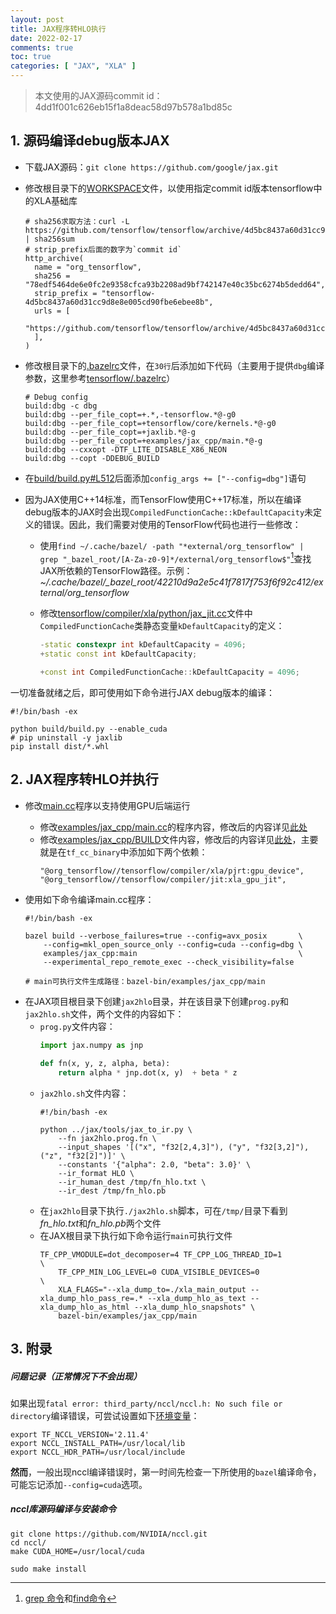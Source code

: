 ```yaml
---
layout: post
title: JAX程序转HLO执行
date: 2022-02-17
comments: true
toc: true
categories: [ "JAX", "XLA" ]
---
```


> 本文使用的JAX源码commit id：4dd1f001c626eb15f1a8deac58d97b578a1bd85c

## 1. 源码编译debug版本JAX

* 下载JAX源码：`git clone https://github.com/google/jax.git`
* 修改根目录下的[WORKSPACE](https://github.com/google/jax/blob/a3a6afcd5b8bf3d60aba94054bb0001c0fcc50d7/WORKSPACE)文件，以使用指定commit id版本tensorflow中的XLA基础库

  ```shell
  # sha256求取方法：curl -L https://github.com/tensorflow/tensorflow/archive/4d5bc8437a60d31cc9d8e8e005cd90fbe6ebee8b.tar.gz | sha256sum
  # strip_prefix后面的数字为`commit id`
  http_archive(
    name = "org_tensorflow",
    sha256 = "78edf5464de6e0fc2e9358cfca93b2208ad9bf742147e40c35bc6274b5dedd64",
    strip_prefix = "tensorflow-4d5bc8437a60d31cc9d8e8e005cd90fbe6ebee8b",
    urls = [
        "https://github.com/tensorflow/tensorflow/archive/4d5bc8437a60d31cc9d8e8e005cd90fbe6ebee8b.tar.gz",
    ],
  )
  ```
* 修改根目录下的[.bazelrc](https://github.com/google/jax/blob/66823d139296724534bebc26a623553ab5de498a/.bazelrc#L30)文件，在`30行`后添加如下代码（主要用于提供`dbg`编译参数，这里参考[tensorflow/.bazelrc](https://github.com/tensorflow/tensorflow/blob/f1e00f83da243416e561b6e554551108ca66313f/.bazelrc#L246)）

  ```shell
  # Debug config
  build:dbg -c dbg
  build:dbg --per_file_copt=+.*,-tensorflow.*@-g0
  build:dbg --per_file_copt=+tensorflow/core/kernels.*@-g0
  build:dbg --per_file_copt=+jaxlib.*@-g
  build:dbg --per_file_copt=+examples/jax_cpp/main.*@-g
  build:dbg --cxxopt -DTF_LITE_DISABLE_X86_NEON
  build:dbg --copt -DDEBUG_BUILD
  ```
* 在[build/build.py#L512](https://github.com/google/jax/blob/04369a35888581b2c93abccffbe61fb3db8c460e/build/build.py#L512)后面添加`config_args += ["--config=dbg"]`语句

* 因为JAX使用C++14标准，而TensorFlow使用C++17标准，所以在编译debug版本的JAX时会出现`CompiledFunctionCache::kDefaultCapacity`未定义的错误。因此，我们需要对使用的TensorFlow代码也进行一些修改：
  - 使用`find ~/.cache/bazel/ -path "*external/org_tensorflow" | grep "_bazel_root/[A-Za-z0-9]*/external/org_tensorflow$"`[^1]查找JAX所依赖的TensorFlow路径。示例：*~/.cache/bazel/_bazel_root/42210d9a2e5c41f7817f753f6f92c412/external/org_tensorflow*
  - 修改[tensorflow/compiler/xla/python/jax_jit.cc](https://github.com/tensorflow/tensorflow/blob/5c64255f32275911f0b4805701d72630488e5465/tensorflow/compiler/xla/python/jax_jit.cc#L338)文件中`CompiledFunctionCache`类静态变量`kDefaultCapacity`的定义：

    ```cpp
    -static constexpr int kDefaultCapacity = 4096;
    +static const int kDefaultCapacity;

    +const int CompiledFunctionCache::kDefaultCapacity = 4096;
    ```

一切准备就绪之后，即可使用如下命令进行JAX debug版本的编译：
```shell
#!/bin/bash -ex

python build/build.py --enable_cuda
# pip uninstall -y jaxlib
pip install dist/*.whl
```

## 2. JAX程序转HLO并执行

+ 修改[main.cc](https://github.com/google/jax/blob/7e155244b6f700c2e4b3c68e96228369cc74f2d5/examples/jax_cpp/main.cc)程序以支持使用GPU后端运行
  * 修改[examples/jax_cpp/main.cc](https://github.com/google/jax/blob/7e155244b6f700c2e4b3c68e96228369cc74f2d5/examples/jax_cpp/main.cc)的程序内容，修改后的内容详见[此处](/assets/tensorflow/xla_analysis/jax_example_main.cc)
  * 修改[examples/jax_cpp/BUILD](https://github.com/google/jax/blob/cf64f840e11e6eef9016c63438e2deee43327f2f/examples/jax_cpp/BUILD)文件内容，修改后的内容详见[此处](/assets/tensorflow/xla_analysis/jax_example_BUILD.txt)，主要就是在`tf_cc_binary`中添加如下两个依赖：
    ```shell
    "@org_tensorflow//tensorflow/compiler/xla/pjrt:gpu_device",
    "@org_tensorflow//tensorflow/compiler/jit:xla_gpu_jit",
    ```

+ 使用如下命令编译main.cc程序：
  ```shell
  #!/bin/bash -ex

  bazel build --verbose_failures=true --config=avx_posix       \
      --config=mkl_open_source_only --config=cuda --config=dbg \
      examples/jax_cpp:main                                    \
      --experimental_repo_remote_exec --check_visibility=false

  # main可执行文件生成路径：bazel-bin/examples/jax_cpp/main
  ```

* 在JAX项目根目录下创建`jax2hlo`目录，并在该目录下创建`prog.py`和`jax2hlo.sh`文件，两个文件的内容如下：
  - `prog.py`文件内容：
    ```python
    import jax.numpy as jnp

    def fn(x, y, z, alpha, beta):
        return alpha * jnp.dot(x, y)  + beta * z
    ```
  - `jax2hlo.sh`文件内容：
    ```shell
    #!/bin/bash -ex

    python ../jax/tools/jax_to_ir.py \
        --fn jax2hlo.prog.fn \
        --input_shapes '[("x", "f32[2,4,3]"), ("y", "f32[3,2]"), ("z", "f32[2]")]' \
        --constants '{"alpha": 2.0, "beta": 3.0}' \
        --ir_format HLO \
        --ir_human_dest /tmp/fn_hlo.txt \
        --ir_dest /tmp/fn_hlo.pb
    ```
  - 在`jax2hlo`目录下执行`./jax2hlo.sh`脚本，可在`/tmp/`目录下看到*fn_hlo.txt*和*fn_hlo.pb*两个文件
  - 在JAX根目录下执行如下命令运行`main`可执行文件
    ```shell
    TF_CPP_VMODULE=dot_decomposer=4 TF_CPP_LOG_THREAD_ID=1                                                                                           \
        TF_CPP_MIN_LOG_LEVEL=0 CUDA_VISIBLE_DEVICES=0                                                                                                \
        XLA_FLAGS="--xla_dump_to=./xla_main_output --xla_dump_hlo_pass_re=.* --xla_dump_hlo_as_text --xla_dump_hlo_as_html --xla_dump_hlo_snapshots" \
        bazel-bin/examples/jax_cpp/main
    ```

## 3. 附录

##### 问题记录（正常情况下不会出现）

如果出现`fatal error: third_party/nccl/nccl.h: No such file or directory`编译错误，可尝试设置如下[环境变量](https://github.com/tensorflow/tensorflow/blob/e07069218c39cbfc4bbad79fc50c83d64b0546af/third_party/nccl/nccl_configure.bzl#L5)：
```shell
export TF_NCCL_VERSION='2.11.4'
export NCCL_INSTALL_PATH=/usr/local/lib
export NCCL_HDR_PATH=/usr/local/include
```

**然而**，一般出现nccl编译错误时，第一时间先检查一下所使用的`bazel`编译命令，可能忘记添加`--config=cuda`选项。

##### nccl库源码编译与安装命令

```shell
git clone https://github.com/NVIDIA/nccl.git
cd nccl/
make CUDA_HOME=/usr/local/cuda

sudo make install
```


[^1]: [grep 命令](https://www.cnblogs.com/peida/archive/2012/12/17/2821195.html)和[find命令](https://www.cnblogs.com/jiangzhaowei/p/5451173.html)